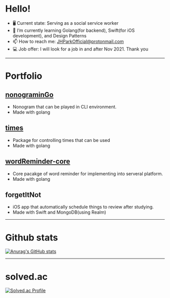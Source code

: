 # Hello!

- 🖥 Current state: Serving as a social service worker
- 🌱 I’m currently learning Golang(for backend), Swift(for iOS development), and Design Patterns
- 📫 How to reach me: JHParkOfficial@protonmail.com
- 💻 Job offer: I will look for a job in and after Nov 2021. Thank you

-------
# Portfolio

## [nonograminGo](https://github.com/simp7/nonograminGo)
- Nonogram that can be played in CLI environment.
- Made with golang

## [times](https://github.com/simp7/times)
- Package for controlling times that can be used
- Made with golang

## [wordReminder-core](https://github.com/simp7/wordReminder-core)
- Core pacakge of word reminder for implementing into serveral platform.
- Made with golang

## forgetItNot
- iOS app that automatically schedule things to review after studying.
- Made with Swift and MongoDB(using Realm)

-------
# Github stats

[![Anurag's GitHub stats](https://github-readme-stats.vercel.app/api?username=simp7)](https://github.com/anuraghazra/github-readme-stats)

-------
# solved.ac

[![Solved.ac Profile](http://mazassumnida.wtf/api/v2/generate_badge?boj=bypro97)](https://solved.ac/bypro97/)
